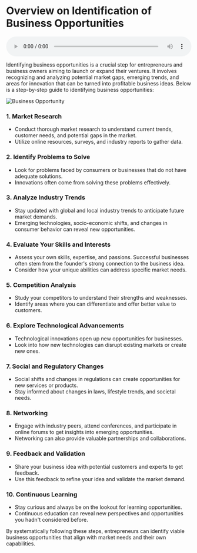 # Overview on Identification of Business Opportunities

<audio controls style="width: 100%;">
  <source src="../../../../../audio/4th_sem/ED/Unit-2 Identification of Opportunities/2.g Identification of Business Opportunities.mp3" type="audio/mpeg">
  Your browser does not support the audio element.
</audio>


Identifying business opportunities is a crucial step for entrepreneurs and business owners aiming to launch or expand their ventures. It involves recognizing and analyzing potential market gaps, emerging trends, and areas for innovation that can be turned into profitable business ideas. Below is a step-by-step guide to identifying business opportunities:

![Business Opportunity](https://www.feedough.com/wp-content/uploads/2022/02/Business-Opportunity.png)

### 1. **Market Research**
- Conduct thorough market research to understand current trends, customer needs, and potential gaps in the market.
- Utilize online resources, surveys, and industry reports to gather data.

### 2. **Identify Problems to Solve**
- Look for problems faced by consumers or businesses that do not have adequate solutions.
- Innovations often come from solving these problems effectively.

### 3. **Analyze Industry Trends**
- Stay updated with global and local industry trends to anticipate future market demands.
- Emerging technologies, socio-economic shifts, and changes in consumer behavior can reveal new opportunities.

### 4. **Evaluate Your Skills and Interests**
- Assess your own skills, expertise, and passions. Successful businesses often stem from the founder's strong connection to the business idea.
- Consider how your unique abilities can address specific market needs.

### 5. **Competition Analysis**
- Study your competitors to understand their strengths and weaknesses.
- Identify areas where you can differentiate and offer better value to customers.

### 6. **Explore Technological Advancements**
- Technological innovations open up new opportunities for businesses.
- Look into how new technologies can disrupt existing markets or create new ones.

### 7. **Social and Regulatory Changes**
- Social shifts and changes in regulations can create opportunities for new services or products.
- Stay informed about changes in laws, lifestyle trends, and societal needs.

### 8. **Networking**
- Engage with industry peers, attend conferences, and participate in online forums to get insights into emerging opportunities.
- Networking can also provide valuable partnerships and collaborations.

### 9. **Feedback and Validation**
- Share your business idea with potential customers and experts to get feedback.
- Use this feedback to refine your idea and validate the market demand.

### 10. **Continuous Learning**
- Stay curious and always be on the lookout for learning opportunities.
- Continuous education can reveal new perspectives and opportunities you hadn't considered before.

By systematically following these steps, entrepreneurs can identify viable business opportunities that align with market needs and their own capabilities.
